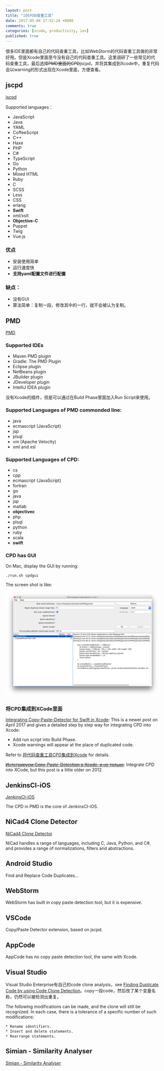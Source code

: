 ```yaml
---
layout: post
title: "iOS代码查重工具"
date: 2017-05-08 17:52:24 +0800
comments: true
categories: [xcode, productivity, ios]
published: true
---
```



<!-- more -->

很多IDE里面都有自己的代码查重工具，比如WebStorm的代码查重工具做的非常好用。但是Xcode里面至今没有自己的代码查重工具。这里调研了一些常见的代码查重工具，最后选择~~PMD里面的CPD~~jscpd，并将其集成到Xcode中，重复代码会以warning的形式出现在Xcode里面，方便查看。

## jscpd

[jscpd](https://github.com/kucherenko/jscpd)

Supported languages： 

* JavaScript	
* Java	
* YAML
* CoffeeScript	
* C++	
* Haxe
* PHP	
* C#	
* TypeScript
* Go	
* Python	
* Mixed HTML
* Ruby	
* C	
* SCSS
* Less	
* CSS	
* erlang
* **Swift**	
* xml/xslt	
* **Objective-C**
* Puppet	
* Twig	
* Vue.js

### 优点

* 安装使用简单
* 运行速度快
* **支持yaml配置文件进行配置**

### 缺点：

* 没有GUI
* 算法简单：复制一段，修改其中的一行，就不会被认为复制。


## PMD

[PMD](https://pmd.github.io/)

### Supported IDEs

* Maven PMD plugin
* Gradle: The PMD Plugin
* Eclipse plugin
* NetBeans plugin
* JBuilder plugin
* JDeveloper plugin
* IntelliJ IDEA plugin

没有Xcode的插件，但是可以通过在Build Phase里面加入Run Script来使用。

### Supported Languages of PMD commonded line:

* java
* ecmascript (JavaScript)
* jsp
* plsql
* vm (Apache Velocity)
* xml and xsl

### Supported Languages of CPD:

* cs
* cpp
* ecmascript (JavaScript)
* fortran
* go
* java
* jsp
* matlab
* **objectivec**
* php
* plsql
* python
* ruby
* scala
* **swift**

### CPD has GUI

On Mac, display the GUI by running:

```
./run.sh cpdgui
```

The screen shot is like:

![screenshot_cpd](/images/screenshot_cpd.png)

### 将CPD集成到XCode里面

[Integrating Copy-Paste-Detector for Swift in Xcode](https://medium.com/@nvashanin/%D0%B8%D0%BD%D1%82%D0%B5%D0%B3%D1%80%D0%B8%D1%80%D1%83%D0%B5%D0%BC-copy-paste-detector-%D0%B4%D0%BB%D1%8F-swift-%D0%B2-xcode-9ae87c20748): This is a newer post on April 2017 and gives a detailed step by step way for integrating CPD into Xcode:

* Add run script into Build Phase.
* Xcode warnings will appear at the place of duplicated code.

Refer to [将代码查重工具CPD集成到Xcode](../../../../2018/08/02/integrate-copy-and-paste-detector-into-xcode/) for details.

[~~Интегрируем Copy-Paste-Detection в Xcode, и не только~~](https://habrahabr.ru/post/137875/): Integrate CPD into XCode, but this post is a little older on 2012.

## JenkinsCI-iOS

[JenkinsCI-iOS](https://github.com/cyupa/JenkinsCI-iOS)

The CPD in PMD is the core of JenkinsCI-iOS.


## NiCad4 Clone Detector

[NiCad4 Clone Detector](http://www.txl.ca/nicaddownload.html)

NiCad handles a range of languages, including C, Java, Python, and C#, and provides a range of normalizations, filters and abstractions.

## Android Studio 

Find and Replace Code Duplicates...

## WebStorm

WebStorm has built in copy paste detection tool, but it is expensive.

## VSCode

Copy/Paste Detector extension, based on jscpd.

## AppCode

AppCode has no copy paste detection tool, the same with Xcode.

## Visual Studio

Visual Studio Enterprise有自己的code clone analysis，see [Finding Duplicate Code by using Code Clone Detection](https://msdn.microsoft.com/en-us/library/hh205279.aspx)。copy一段code，然后改了某个变量名称，仍然可以被检测出重复。

The following modifications can be made, and the clone will still be recognized. In each case, there is a tolerance of a specific number of such modifications:
    
    * Rename identifiers.
    * Insert and delete statements.
    * Rearrange statements.

## Simian - Similarity Analyser

[Simian - Similarity Analyser](http://www.harukizaemon.com/simian/)


